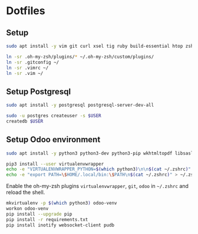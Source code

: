 # Dotfiles

## Setup

```sh
sudo apt install -y vim git curl xsel tig ruby build-essential htop zsh neofetch
```

```sh
ln -sr .oh-my-zsh/plugins/* ~/.oh-my-zsh/custom/plugins/
ln -sr .gitconfig ~/
ln -sr .vimrc ~/
ln -sr .vim ~/
```

## Setup Postgresql

```sh
sudo apt install -y postgresql postgresql-server-dev-all
```

```sh
sudo -u postgres createuser -s $USER
createdb $USER
```

## Setup Odoo environment

```sh
sudo apt install -y python3 python3-dev python3-pip wkhtmltopdf libsasl2-dev libldap2-dev libxml2-dev libxslt1-dev libjpeg-dev
```

```sh
pip3 install --user virtualenvwrapper
echo -e "VIRTUALENVWRAPPER_PYTHON=$(which python3)\n\n$(cat ~/.zshrc)" > ~/.zshrc
echo -e "export PATH=\$HOME/.local/bin:\$PATH\n$(cat ~/.zshrc)" > ~/.zshrc
```

Enable the oh-my-zsh plugins `virtualenvwrapper`, `git`, `odoo` in `~/.zshrc` and reload the shell.

```sh
mkvirtualenv -p $(which python3) odoo-venv
workon odoo-venv
pip install --upgrade pip
pip install -r requirements.txt
pip install inotify websocket-client pudb
```
